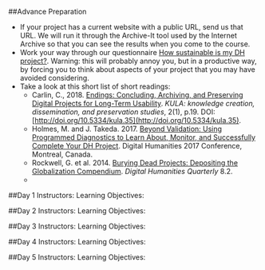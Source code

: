 ##Advance Preparation

 - If your project has a current website with a public URL, send us that URL. We will run it through the Archive-It tool used by the Internet Archive so that you can see the results when you come to the course.
 - Work your way through our questionnaire [How sustainable is my DH project?](https://hcmc.uvic.ca/endings/questionnaire.htm). Warning: this will probably annoy you, but in a productive way, by forcing you to think about aspects of your project that you may have avoided considering.
 - Take a look at this short list of short readings:
   -  Carlin, C., 2018. [Endings: Concluding, Archiving, and Preserving Digital Projects for Long-Term Usability](https://kula.uvic.ca/articles/10.5334/kula.35/). *KULA: knowledge creation, dissemination, and preservation studies*, 2(1), p.19. DOI: [http://doi.org/10.5334/kula.35](http://doi.org/10.5334/kula.35).
   - Holmes, M. and J. Takeda. 2017. [Beyond Validation: Using Programmed Diagnostics to Learn About, Monitor, and Successfully Complete Your DH Project](https://dh2017.adho.org/abstracts/140/140.pdf). Digital Humanities 2017 Conference, Montreal, Canada.
   - Rockwell, G. et al. 2014. [Burying Dead Projects: Depositing the Globalization Compendium](http://digitalhumanities.org:8081/dhq/vol/8/2/000179/000179.html). *Digital Humanities Quarterly* 8.2.
   - 

##Day 1
Instructors: 
Learning Objectives: 

##Day 2
Instructors: 
Learning Objectives: 

##Day 3
Instructors: 
Learning Objectives:

##Day 4
Instructors:
Learning Objectives:

##Day 5
Instructors:
Learning Objectives:
